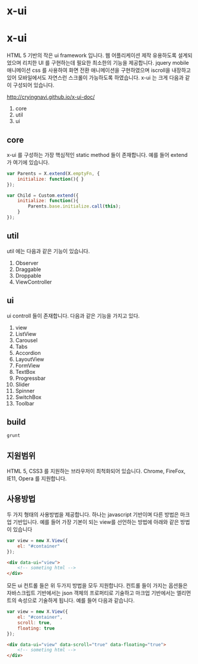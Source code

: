 x-ui
====


# x-ui
HTML 5 기반의 작은 ui framework 입니다. 웹 어플리케이션 제작 유용하도록 설계되었으며 리치한 UI 를 구현하는데 필요한 최소한의 기능을 제공합니다.
jquery mobile 애니메이션 css 를 사용하여 화면 전환 애니메이션을 구현하였으며 iscroll을 내장하고 있어 모바일에서도 자연스런 스크롤이 가능하도록 하였습니다.
x-ui 는 크게 다음과 같이 구성되어 있습니다.

http://cryingnavi.github.io/x-ui-doc/

1. core
2. util
3. ui

## core
x-ui 를 구성하는 가장 핵심적인 static method 들이 존재합니다. 예를 들어 extend 가 여기에 있습니다.

```javascript
var Parents = X.extend(X.emptyFn, {
    initialize: function(){ }
});

var Child = Custom.extend({
    initialize: function(){
        Parents.base.initialize.call(this);
    }
});
```

## util
util 에는 다음과 같은 기능이 있습니다.

1. Observer
2. Draggable
2. Droppable
3. ViewController

## ui
ui controll 들이 존재합니다. 다음과 같은 기능을 가지고 있다.

1. view
2. ListView
3. Carousel
4. Tabs
5. Accordion
6. LayoutView
7. FormView
8. TextBox
9. Progressbar
10. Slider
11. Spinner
12. SwitchBox
13. Toolbar


## build
```javascript
grunt
```


## 지원범위
HTML 5, CSS3 를 지원하는 브라우저이 최척화되어 있습니다. Chrome, FireFox, IE11, Opera 를 지원합니다.

## 사용방법
두 가지 형태의 사용방법을 제공합니다. 하나는 javascript 기반이며 다른 방법은 마크업 기반입니다.
예를 들어 가장 기본이 되는 view를 선언하는 방법에 아래와 같은 방법이 있습니다

```javascript
var view = new X.View({
    el: "#container"
});
```

```html
<div data-ui="view">
    <!-- someting html -->
</div>
```

모든 ui 컨트롤 들은 위 두가지 방법을 모두 지원합니다. 컨트롤 들이 가지는 옵션들은 자바스크립트 기반에서는 json 객체의 프로퍼티로 기술하고
마크업 기반에서는 엘리먼트의 속성으로 기술하게 됩니다. 예를 들어 다음과 같습니다.
```javascript
var view = new X.View({
    el: "#container",
    scroll: true,
    floating: true
});
```

```html
<div data-ui="view" data-scroll="true" data-floating="true">
    <!-- someting html -->
</div>
```

